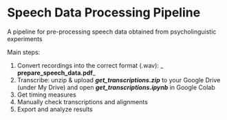 # Speech Data Processing Pipeline
A pipeline for pre-processing speech data obtained from psycholinguistic experiments

Main steps:

1. Convert recordings into the correct format (.wav): _ **prepare_speech_data.pdf**_
2. Transcribe: unzip & upload _**get_transcriptions.zip**_ to your Google Drive (under My Drive) and open _**get_transcriptions.ipynb**_ in Google Colab
3. Get timing measures
4. Manually check transcriptions and alignments
5. Export and analyze results
